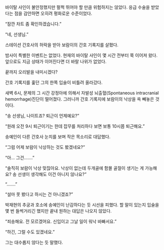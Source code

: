 바이탈 사인이 불안정했지만 펄쩍 뛰어야 할 만큼 위험하지는 않았다. 응급 수술을 받았다는 점을 감안하면 오히려 평화로운 수준이었다.

“잠깐 차트 좀 확인하겠습니다.”

“네, 선생님.”

스테이션 간호사의 허락을 받아 보람이의 간호 기록지를 살폈다.

밤사이 특별한 이벤트는 없었다. 현재의 바이탈 사인이 몇 시간 전부터 쭉 이어져 왔다. 앞으로도 지금 상태가 이어진다면 더 바랄 나위가 없었다.

끝까지 오리발을 내미시겠다?

간호 기록지를 훑던 그의 한쪽 입술이 비틀려 올라갔다.

새벽 6시, 문제의 그 시간 강정아에 의해서 자발성 뇌출혈(Spontaneous intracranial hemorrhage)진단이 떨어졌다. 그러니까 간호 기록지에 보람이의 낙상을 쏙 빼놓은 것이다.

“송 선생님, 나이트죠? 퇴근이 언제예요?”

“원래 오전 9시 퇴근이기는 한데 잡무를 처리하다 보면 보통 10시쯤 퇴근해요.”

송예인이 다른 간호사 눈치를 보며 작은 목소리로 대답했다.

“그럼 어제 보람이 낙상하는 것도 봤겠네요?”

“아… 그건…….”

“솔직히 보람이 낙상 맞잖아요. 낙상이 없는데 두개골에 함몰 골절이 생기는 게 가능해요? 송 선생이 생각해도 이건 아니지 않나요?”

“…….”

“설마 못 봤다고 하시는 건 아니겠죠?”

박재현의 추궁과 호소에 송예인이 난감하다는 듯 시선을 피했다. 할 말이 있는지 입술을 몇 번 들썩거리긴 했지만 끝내 원하는 대답은 나오지 않았다.

“죄송해요. 전 모르겠어요. 신입이고 그날 일이 워낙 바빠서요.”

“하긴, 그럴 수도 있겠네요.”

그는 대수롭지 않다는 듯 말했다.